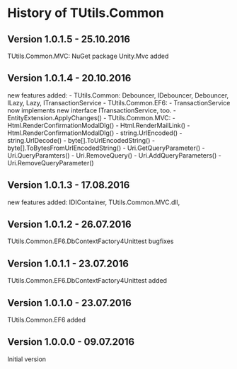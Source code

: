 # History of TUtils.Common

## Version 1.0.1.5 - 25.10.2016
TUtils.Common.MVC: NuGet package Unity.Mvc added
## Version 1.0.1.4 - 20.10.2016
new features added: 
	- TUtils.Common: Debouncer, IDebouncer, Debouncer, ILazy, Lazy, ITransactionService
	- TUtils.Common.EF6: 
		- TransactionService now implements new interface ITransactionService, too.
		- EntityExtension.ApplyChanges()
	- TUtils.Common.MVC: 
		- Html.RenderConfirmationModalDlg()
		- Html.RenderMailLink()
		- Html.RenderConfirmationModalDlg()
		- string.UrlEncoded()
		- string.UrlDecode()
		- byte[].ToUrlEncodedString()
		- byte[].ToBytesFromUrlEncodedString()
		- Uri.GetQueryParameter()
		- Uri.QueryParamters()
		- Uri.RemoveQuery()
		- Uri.AddQueryParameters()
		- Uri.RemoveQueryParameter()
## Version 1.0.1.3 - 17.08.2016
new features added: IDIContainer, TUtils.Common.MVC.dll, 
## Version 1.0.1.2 - 26.07.2016
TUtils.Common.EF6.DbContextFactory4Unittest bugfixes
## Version 1.0.1.1 - 23.07.2016
TUtils.Common.EF6.DbContextFactory4Unittest added
## Version 1.0.1.0 - 23.07.2016
TUtils.Common.EF6 added
## Version 1.0.0.0 - 09.07.2016
Initial version